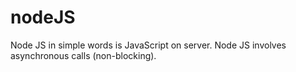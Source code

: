 # nodeJS
Node JS in simple words is JavaScript on server.
Node JS involves asynchronous calls (non-blocking).
